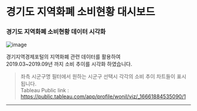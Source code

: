 # 경기도 지역화폐 소비현황 대시보드 
  
### 경기도 지역화폐 소비현황 데이터 시각화 
 
![image](https://lh3.googleusercontent.com/fife/AAbDypDqKem0S3LgjSo94Xyhobm9SBIuSohmGLkU6PGd4ShOkd-w6TpsAN8XDIdxqXh0ytac4MKlpFwDcvyyilkjE6w5uNnj_UWm4THTegg16Aoj65QkFXK_3g1CmxVJRih3sfROoLEYcG5d-AvE-_SqOHj7vkXb-rkLiCLV9mJ5FaOqMPjEBgR7DLA63NEfVggEtrWbuCIgTJ_ZsJ4TrlX7C0hmVebdDxlb7S5tVo0yqtyg0BmHGK5oYg1cUCbRjOjEUKz7TmiKwODXOp3vlcosLhJiIdQVkN5zudDka4KAv_cMJTdIE5wRcOak6H7loR8y0U5GnKu4viRcJlNExQhO6b0bSjrp9jlrF00rglgkNyRsjuag1Py8g6OsnpWFLYwLOkHr8uYd1kwVeos7GjDgR5cMDwxv6Plt2PhVmBMds-T2gxT8wlDepXt2hrJb3deRLiM7BKL5XF4WHb3iPbA_ANjHf7i-8uYjwQjvvWA7whGxD4u6rlNbOpgg6NEtV3DNmM5RrQk0mUUBFOEZFIGNIaLckn50Ud8FWE4UzYmWvYt05rD28wXdPF4n8xAJEdps_1do5ohzRND4u_U0Mp-OGSNfOX6y6ARf58l84CtBmBGqeW2MfmXLFEOKKy_FIQa7vwN8DOTdvQPnWZdSUq2rqhGPB6-4k8SzhQ1ak2d-iXcUbNgCRxjEssa5-sYUjX14Tr-07l3T0vUmmmhtCumfFvBAfegAbY6oHJ2XSyafhc4cc7Aax4TD4AbBIokqSsg3Ce_n_DOiC6eEACYBBzhsRb8W6HwzI3etFBCbhuRzG8_a-pvtDZIJ5CgtomqXUIrEVak3IF0wqS_AY6CMFDOi8fiEeXkgsvFe_V9VT6kukvT4dTOAnS8A0ujO2P9sf8pKJL5VALt2DBaa0UmwVJjKz2U42UoQ2_7KYn_Z2RuCY1VzmgKyEmO2SnltXTE8D-FHr6LuXRc6WnfNSWh9WRrtQUx3SuTgZfufZ6Oo3AwSvlhbKVEY8yk0wfR4oWPIjEEnfbr163uSi3f0Bo3lMHpCMy5NWF011EgJcFiAZSdE-OZCLxMwBM9Ou-TKZs3p50XiLqgmZrhy4_kv0n0LIzgyKDUkSOx_O6IVWA2qn_Ee3bKDE2PO8hQvJsmazMy8LgG7Sqq6I0g1MGY8cE0vJP9hT9Q_p-cYPV0En5TYiMVNmazg2szkJ3nxQ36vZ2QPotKK8BRQj-KCUXeRNkNOlYDo8fPW2XsV4a31tgUfYvEakNa7spTKwNf4RFaJxdQTwhpfxRSwgHibVf0zuoYh714bxaLArqdBoMGWYbcIjB5F_F3OMA3veDApwA9k1b0lPv2O4v9-BEnPnKF6cTEbfS067rJQmqXyPcCQqV2J6iFTPqRdm-L73Sn2ijufb4WlowjBeRtYStKmIiYUkKIx33X_sCzMp0J7-j6CJQomc0WX_CxlXZ7jCRZr_9wvDcJiiXNj98GWm2D7B59CpUv7G5a4oqd1AEu6SuISCiXl-40HyVobCrMKY8d5o5dxaGO0Av5BEmjzQ8SxdOUxDwSF4lL2wuDxUVgyQKvZ=w1365-h648)  
  
  
경기지역경제포털의 지역화폐 관련 데이터를 활용하여  
2019.03~2019.09년 까지 소비 추이를 시각화 하였습니다.  
> 좌측 시군구명 필터에서 원하는 시군구 선택시 각각의 소비 추이 차트들이 표시 됩니다.  
  Tableau Public link : https://public.tableau.com/app/profile/wonil/viz/_16661884535090/1


<hr>   

